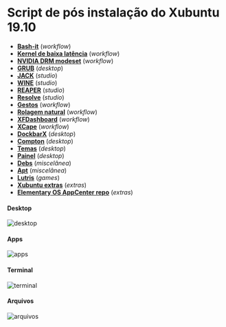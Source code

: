 # Script de pós instalação do Xubuntu 19.10
 - [**Bash-it**](scripts/bash-it.md) (_workflow_)
 - [**Kernel de baixa latência**](scripts/lowlatency-kernel.md) (_workflow_)
 - [**NVIDIA DRM modeset**](scripts/nvidia-drm-modeset.md) (_workflow_)
 - [**GRUB**](scripts/grub.md) (_desktop_)
 - [**JACK**](scripts/jack.md) (_studio_)
 - [**WINE**](scripts/wine.md) (_studio_)
 - [**REAPER**](scripts/reaper.md) (_studio_)
 - [**Resolve**](scripts/resolve.md) (_studio_)
 - [**Gestos**](scripts/gestures.md) (_workflow_)
 - [**Rolagem natural**](scripts/natural-scrolling.md) (_workflow_)
 - [**XFDashboard**](scripts/xfdashboard.md) (_workflow_)
 - [**XCape**](scripts/xcape.md) (_workflow_)
 - [**DockbarX**](scripts/dockbarx.md) (_desktop_)
 - [**Compton**](scripts/compton.md) (_desktop_)
 - [**Temas**](scripts/style.md) (_desktop_)
 - [**Painel**](scripts/panel.md) (_desktop_)
 - [**Debs**](scripts/debs.md) (_miscelânea_)
 - [**Apt**](scripts/apt.md) (_miscelânea_)
 - [**Lutris**](scripts/lutris.md) (_games_)
 - [**Xubuntu extras**](scripts/xubuntu-extras.md) (_extras_)
 - [**Elementary OS AppCenter repo**](scipts/eos-appcenter-repo.md) (_extras_)

#### Desktop
![desktop](images/desktop.png)

#### Apps
![apps](images/apps.png)

#### Terminal
![terminal](images/terminal.png)

#### Arquivos
![arquivos](images/arquivos.png)
